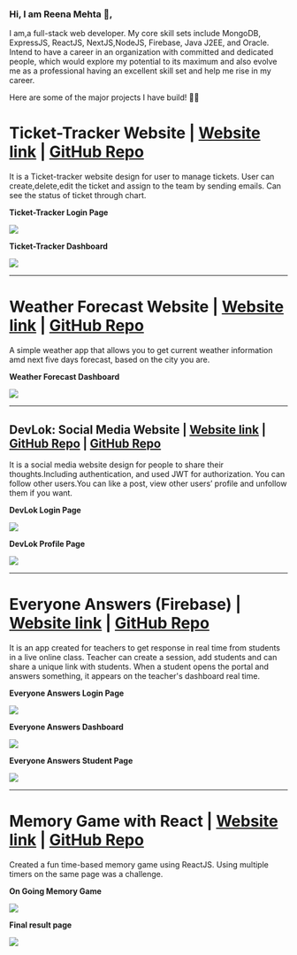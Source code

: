  ### Hi, I am  Reena Mehta 👋,
 I am,a full-stack web developer. My core skill sets include MongoDB, ExpressJS, ReactJS, NextJS,NodeJS, Firebase, Java J2EE, and Oracle. Intend to have a career in an organization with committed and dedicated people, which would explore my potential to its maximum and also evolve me as a professional having an excellent skill set and help me rise in my career.

Here are some of the major projects I have build! 🚀🚀

# Ticket-Tracker Website | [Website link](https://next-auth-mongo-db.vercel.app/) | [GitHub Repo](https://github.com/mehtaReena/next-auth-mongoDB)
It is a Ticket-tracker website design for user to manage tickets.
User can create,delete,edit the ticket and assign to the team by sending emails.
Can see the status of ticket through chart.

    
   **Ticket-Tracker Login Page**
   
![](./images/loginTracker.png)

**Ticket-Tracker Dashboard**


![](./images/TicketDsahboard2.png)

<hr/>

# Weather Forecast Website | [Website link](https://nifty-pasteur-ce5134.netlify.app/) | [GitHub Repo](https://github.com/mehtaReena/react-high-chart)
A simple weather app that allows you to get current weather information amd next five days forecast, based on the city you are.

    
   **Weather Forecast Dashboard**
   
![](./images/weatherDashborad.png)

<hr/>

## DevLok: Social Media Website | [Website link](https://app.netlify.com/sites/friendly-blackwell-086f20/overview) | [GitHub Repo](https://github.com/mehtaReena/Social-Media-Backend) | [GitHub Repo](https://github.com/mehtaReena/SocialMediaFrontend)


It is a social media website design for people to share their thoughts.Including authentication, and used JWT for authorization. You can follow other users.You can like a post, view other users’ profile and unfollow them if you want.
    
   **DevLok Login Page**
   
![](./images/devLokLogin.PNG)

**DevLok Profile Page**

![](./images/feedpage.PNG)

<hr/>

# Everyone Answers (Firebase) | [Website link](https://modest-fermi-16f868.netlify.app) | [GitHub Repo](https://github.com/mehtaReena/Capstone-Project)
It is an app created for teachers to get response in real time from students in a live online class.
Teacher can create a session, add students and can share a unique link with students.
When a student opens the portal and answers something, it appears on the teacher's dashboard real time.


**Everyone Answers Login Page**

![](./images/loginPage.PNG)

**Everyone Answers Dashboard**

![](./images/dashboard.PNG)


**Everyone Answers Student Page**

![](./images/studentpage.PNG)

<hr/>

# Memory Game with React | [Website link](https://heuristic-snyder-bb76cf.netlify.app) | [GitHub Repo](https://github.com/McLaren-College/day-23-memory-game-project-mehtaReena)
Created a fun time-based memory game using ReactJS.
Using multiple timers on the same page was a challenge.


**On Going Memory Game**

![](./images/memogame.PNG)

**Final result  page**

![](./images/memogameresult.PNG)

